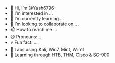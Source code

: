 - 👋 Hi, I’m @Yash6796
- 👀 I’m interested in ...
- 🌱 I’m currently learning ...
- 💞️ I’m looking to collaborate on ...
- 📫 How to reach me ...
- 😄 Pronouns: ...
- ⚡ Fun fact: ...
- 🧠 Labs using Kali, Win7, Mint, Win11
- 👣 Learning through HTB, THM, Cisco & SC-900


<!---
Yash6796/Yash6796 is a ✨ special ✨ repository because its `README.md` (this file) appears on your GitHub profile.
You can click the Preview link to take a look at your changes.
--->
